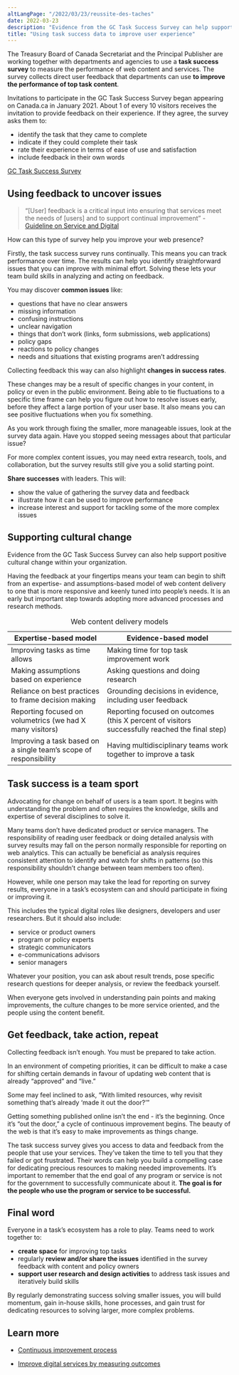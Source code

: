 ```yaml
---
altLangPage: "/2022/03/23/reussite-des-taches"
date: 2022-03-23
description: "Evidence from the GC Task Success Survey can help support positive cultural change within your organization."
title: "Using task success data to improve user experience"
---
```


The Treasury Board of Canada Secretariat and the Principal Publisher are working together with departments and agencies to use a **task success survey** to measure the performance of web content and services. The survey collects direct user feedback that departments can use **to improve the performance of top task content**.

Invitations to participate in the GC Task Success Survey began appearing on Canada.ca in January 2021. About 1 of every 10 visitors receives the invitation to provide feedback on their experience. If they agree, the survey asks them to:

- identify the task that they came to complete 
- indicate if they could complete their task
- rate their experience in terms of ease of use and satisfaction 
- include feedback in their own words

[GC Task Success Survey](https://design.canada.ca/continuous-improvement/monitoring/GCTSS.html)

## Using feedback to uncover issues 

> “[User] feedback is a critical input into ensuring that services meet the needs of [users] and to support continual improvement” - [Guideline on Service and Digital](https://www.canada.ca/en/government/system/digital-government/guideline-service-digital.html#ToC2_2)
>

How can this type of survey help you improve your web presence?

Firstly, the task success survey runs continually. This means you can track performance over time. The results can help you identify straightforward issues that you can improve with minimal effort. Solving these lets your team build skills in analyzing and acting on feedback. 

You may discover **common issues** like:

- questions that have no clear answers
- missing information
- confusing instructions
- unclear navigation
- things that don’t work (links, form submissions, web applications)
- policy gaps 
- reactions to policy changes
- needs and situations that existing programs aren’t addressing 

Collecting feedback this way can also highlight **changes in success rates**. 

These changes may be a result of specific changes in your content, in policy or even in the public environment. Being able to tie fluctuations to a specific time frame can help you figure out how to resolve issues early, before they affect a large portion of your user base. It also means you can see positive fluctuations when you fix something. 

As you work through fixing the smaller, more manageable issues, look at the survey data again. Have you stopped seeing messages about that particular issue? 

For more complex content issues, you may need extra research, tools, and collaboration, but the survey results still give you a solid starting point. 

**Share successes** with leaders. This will:

- show the value of gathering the survey data and feedback
- illustrate how it can be used to improve performance
- increase interest and support for tackling some of the more complex issues

## Supporting cultural change

Evidence from the GC Task Success Survey can also help support positive cultural change within your organization. 

Having the feedback at your fingertips means your team can begin to shift from an expertise- and assumptions-based model of web content delivery to one that is more responsive and keenly tuned into people’s needs. It is an early but important step towards adopting more advanced processes and research methods.

<table class="table table bordered">
    <caption>Web content delivery models</caption>
    <thead>
        <tr>
            <th>Expertise-based model</th>
            <th>Evidence-based model</th>
        </tr>
    </thead>
    <tbody>
        <tr>
            <td>Improving tasks as time allows</td>
            <td>Making time for top task improvement work</td>
        </tr>
        <tr>
            <td>Making assumptions based on experience</td>
            <td>Asking questions and doing research</td>
        </tr>
        <tr>
            <td>Reliance on best practices to frame decision making</td>
            <td>Grounding decisions in evidence, including user feedback</td>
        </tr>
        <tr>
            <td>Reporting focused on volumetrics (we had X many visitors)</td>
            <td>Reporting focused on outcomes (this X percent of visitors successfully reached the final step)</td>
        </tr>
        <tr>
            <td>Improving a task based on a single team’s scope of responsibility</td>
            <td>Having multidisciplinary teams work together to improve a task</td>
        </tr>
    </tbody>
</table>


## Task success is a team sport 

Advocating for change on behalf of users is a team sport. It begins with understanding the problem and often requires the knowledge, skills and expertise of several disciplines to solve it.

Many teams don’t have dedicated product or service managers. The responsibility of reading user feedback or doing detailed analysis with survey results may fall on the person normally responsible for reporting on web analytics. This can actually be beneficial as analysis requires consistent attention to identify and watch for shifts in patterns (so this responsibility shouldn’t change between team members too often).

However, while one person may take the lead for reporting on survey results, everyone in a task’s ecosystem can and should participate in fixing or improving it. 

This includes the typical digital roles like designers, developers and user researchers. But it should also include: 

- service or product owners
- program or policy experts
- strategic communicators
- e-communications advisors
- senior managers

Whatever your position, you can ask about result trends, pose specific research questions for deeper analysis, or review the feedback yourself. 

When everyone gets involved in understanding pain points and making improvements, the culture changes to be more service oriented, and the people using the content benefit. 

## Get feedback, take action, repeat

Collecting feedback isn’t enough. You must be prepared to take action. 

In an environment of competing priorities, it can be difficult to make a case for shifting certain demands in favour of updating web content that is already “approved” and “live.” 

Some may feel inclined to ask, “With limited resources, why revisit something that’s already ‘made it out the door?’”

Getting something published online isn’t the end - it’s the beginning. Once it’s “out the door,” a cycle of continuous improvement begins. The beauty of the web is that it’s easy to make improvements as things change.

The task success survey gives you access to data and feedback from the people that use your services. They’ve taken the time to tell you that they failed or got frustrated. Their words can help you build a compelling case for dedicating precious resources to making needed improvements. It’s important to remember that the end goal of any program or service is not for the government to successfully communicate about it. **The goal is for the people who use the program or service to be successful.**                 

## Final word

Everyone in a task’s ecosystem has a role to play. Teams need to work together to: 

- **create space** for improving top tasks 
- regularly **review and/or share the issues** identified in the survey feedback with content and policy owners
- **support user research and design activities** to address task issues and iteratively build skills

By regularly demonstrating success solving smaller issues, you will build momentum, gain in-house skills, hone processes, and gain trust for dedicating resources to solving larger, more complex problems. 

## Learn more

- [Continuous improvement process](https://design.canada.ca/continuous-improvement.html)

- [Improve digital services by measuring outcomes](https://blog.canada.ca/2018/02/23/Improve-digital-services-measuring-outcomes)